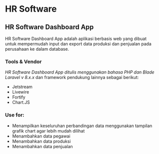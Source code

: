 HR Software
==
HR Software Dashboard App
--
HR Software Dashboard App adalah aplikasi berbasis web yang dibuat untuk mempermudah input dan export data produksi dan penjualan pada perusahaan ke dalam database.

### Tools & Vendor
*HR Software Dashboard App ditulis menggunakan bahasa PHP dan Blade Laravel v 8.x.x* dan framework pendukung lainnya sebagai berikut:
- Jetstream
- Livewire
- Fortify
- Chart.JS

### Use for:  
- Menampilkan keseluruhan perbandingan data menggunakan tampilan grafik chart agar lebih mudah dilihat
- Menambahkan data pegawai
- Menambahkan data produksi
- Menambahkan data penjualan
